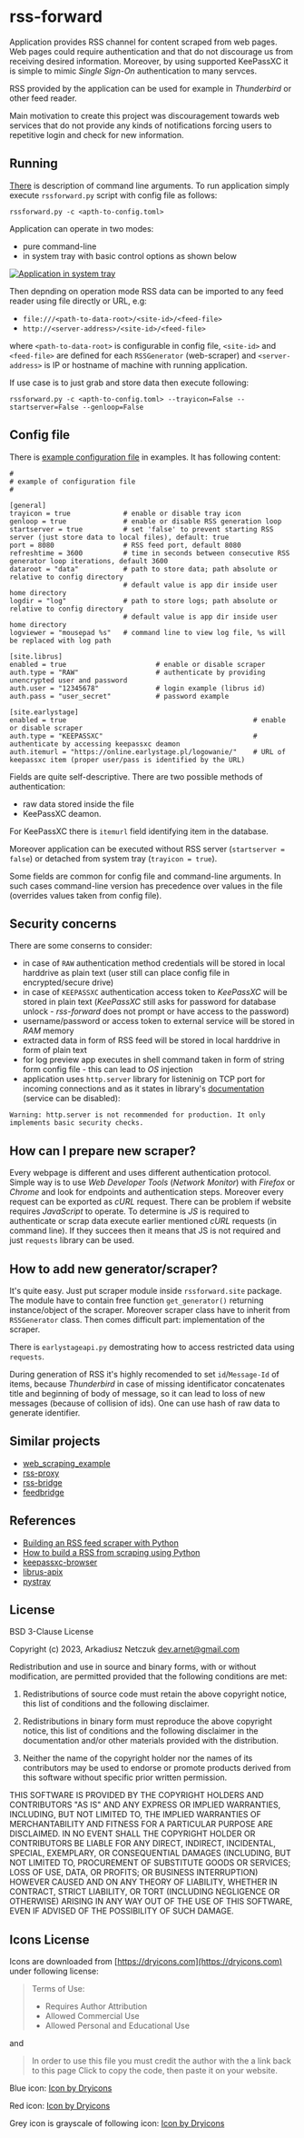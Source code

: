 # rss-forward

Application provides RSS channel for content scraped from web pages.
Web pages could require authentication and that do not discourage us from receiving desired information.
Moreover, by using supported KeePassXC it is simple to mimic *Single Sign-On* authentication to many servces.

RSS provided by the application can be used for example in *Thunderbird* or other feed reader.

Main motivation to create this project was discouragement towards web services that do not provide any kinds of
notifications forcing users to repetitive login and check for new information.


## Running

[There](doc/cmdargs.md) is description of command line arguments.
To run application simply execute `rssforward.py` script with config file as follows:
```
rssforward.py -c <apth-to-config.toml>
```

Application can operate in two modes:
- pure command-line
- in system tray with basic control options as shown below

[![Application in system tray](doc/sys-tray-example.png "Application in system tray")](doc/sys-tray-example.png)

Then depnding on operation mode RSS data can be imported to any feed reader using file directly or URL, e.g:
- `file:///<path-to-data-root>/<site-id>/<feed-file>` 
- `http://<server-address>/<site-id>/<feed-file>`

where `<path-to-data-root>` is configurable in config file, `<site-id>` and 
`<feed-file>` are defined for each `RSSGenerator` (web-scraper) and `<server-address>` is IP or hostname of machine with 
running application.

If use case is to just grab and store data then execute following:
```
rssforward.py -c <apth-to-config.toml> --trayicon=False --startserver=False --genloop=False
```


## Config file

There is [example configuration file](examples/config_example.toml) in examples. It has following content:

<!-- insertstart include="examples/config_example.toml" pre="\n\n```\n" post="\n```\n\n" -->

```
#
# example of configuration file
#

[general]
trayicon = true             # enable or disable tray icon
genloop = true              # enable or disable RSS generation loop
startserver = true          # set 'false' to prevent starting RSS server (just store data to local files), default: true
port = 8080                 # RSS feed port, default 8080
refreshtime = 3600          # time in seconds between consecutive RSS generator loop iterations, default 3600
dataroot = "data"           # path to store data; path absolute or relative to config directory
                            # default value is app dir inside user home directory
logdir = "log"              # path to store logs; path absolute or relative to config directory
                            # default value is app dir inside user home directory
logviewer = "mousepad %s"   # command line to view log file, %s will be replaced with log path

[site.librus]
enabled = true                      # enable or disable scraper
auth.type = "RAW"                   # authenticate by providing unencrypted user and password
auth.user = "12345678"    			# login example (librus id)
auth.pass = "user_secret"           # password example

[site.earlystage]
enabled = true                                              # enable or disable scraper
auth.type = "KEEPASSXC"                                     # authenticate by accessing keepassxc deamon
auth.itemurl = "https://online.earlystage.pl/logowanie/"    # URL of keepassxc item (proper user/pass is identified by the URL)

```

<!-- insertend -->

Fields are quite self-descriptive. There are two possible methods of authentication:
- raw data stored inside the file
- KeePassXC deamon.

For KeePassXC there is `itemurl` field identifying item in the database.

Moreover application can be executed without RSS server (`startserver = false`) or detached from system tray (`trayicon = true`).

Some fields are common for config file and command-line arguments. In such cases command-line version has precedence 
over values in the file (overrides values taken from config file).


## Security concerns

There are some conserns to consider:
- in case of `RAW` authentication method credentials will be stored in local harddrive as plain text (user still can
 place config file in encrypted/secure drive)
- in case of `KEEPASSXC` authentication access token to *KeePassXC* will be stored in plain text (*KeePassXC* still
 asks for password for database unlock - *rss-forward* does not prompt or have access to the password)
- username/password or access token to external service will be stored in *RAM* memory
- extracted data in form of RSS feed will be stored in local harddrive in form of plain text
- for log preview app executes in shell command taken in form of string form config file - this can lead to *OS* injection  
- application uses `http.server` library for listeninig on TCP port for incoming connections and as it states in
 library's [documentation](https://docs.python.org/3/library/http.server.html) (service can be disabled):
```
Warning: http.server is not recommended for production. It only implements basic security checks. 
```


## How can I prepare new scraper?

Every webpage is different and uses different authentication protocol. Simple way is to use *Web Developer Tools*
(*Network Monitor*) with *Firefox* or *Chrome* and look for endpoints and authentication steps. Moreover every 
request can be exported as *cURL* request.
There can be problem if website requires *JavaScript* to operate. To determine is *JS* is required to authenticate or
scrap data execute earlier mentioned *cURL* requests (in command line). If they succees then it means that JS is not
required and just `requests` library can be used.


## How to add new generator/scraper?

It's quite easy. Just put scraper module inside `rssforward.site` package. The module have to contain free function
`get_generator()` returning instance/object of the scraper. Moreover scraper class have to inherit from `RSSGenerator`
class. Then comes difficult part: implementation of the scraper.

There is `earlystageapi.py` demostrating how to access restricted data using `requests`.

During generation of RSS it's highly recomended to set `id`/`Message-Id` of items, because *Thunderbird* in case of 
missing identificator concatenates title and beginning of body of message, so it can lead to loss of new messages 
(because of collision of ids). One can use hash of raw data to generate identifier.


## Similar projects

- [web_scraping_example](https://github.com/mattdood/web_scraping_example)
- [rss-proxy](https://github.com/damoeb/rss-proxy)
- [rss-bridge](https://github.com/RSS-Bridge/rss-bridge)
- [feedbridge](https://github.com/dewey/feedbridge)


## References

- [Building an RSS feed scraper with Python](https://codeburst.io/building-an-rss-feed-scraper-with-python-73715ca06e1f)
- [How to build a RSS from scraping using Python](https://medium.com/@pescadordigital/how-to-build-a-rss-from-scraping-using-python-a8ba798aac84)
- [keepassxc-browser](https://github.com/hrehfeld/python-keepassxc-browser)
- [librus-apix](https://github.com/RustySnek/librus-apix)
- [pystray](https://github.com/moses-palmer/pystray)


## License

BSD 3-Clause License

Copyright (c) 2023, Arkadiusz Netczuk <dev.arnet@gmail.com>

Redistribution and use in source and binary forms, with or without
modification, are permitted provided that the following conditions are met:

1. Redistributions of source code must retain the above copyright notice, this
   list of conditions and the following disclaimer.

2. Redistributions in binary form must reproduce the above copyright notice,
   this list of conditions and the following disclaimer in the documentation
   and/or other materials provided with the distribution.

3. Neither the name of the copyright holder nor the names of its
   contributors may be used to endorse or promote products derived from
   this software without specific prior written permission.

THIS SOFTWARE IS PROVIDED BY THE COPYRIGHT HOLDERS AND CONTRIBUTORS "AS IS"
AND ANY EXPRESS OR IMPLIED WARRANTIES, INCLUDING, BUT NOT LIMITED TO, THE
IMPLIED WARRANTIES OF MERCHANTABILITY AND FITNESS FOR A PARTICULAR PURPOSE ARE
DISCLAIMED. IN NO EVENT SHALL THE COPYRIGHT HOLDER OR CONTRIBUTORS BE LIABLE
FOR ANY DIRECT, INDIRECT, INCIDENTAL, SPECIAL, EXEMPLARY, OR CONSEQUENTIAL
DAMAGES (INCLUDING, BUT NOT LIMITED TO, PROCUREMENT OF SUBSTITUTE GOODS OR
SERVICES; LOSS OF USE, DATA, OR PROFITS; OR BUSINESS INTERRUPTION) HOWEVER
CAUSED AND ON ANY THEORY OF LIABILITY, WHETHER IN CONTRACT, STRICT LIABILITY,
OR TORT (INCLUDING NEGLIGENCE OR OTHERWISE) ARISING IN ANY WAY OUT OF THE USE
OF THIS SOFTWARE, EVEN IF ADVISED OF THE POSSIBILITY OF SUCH DAMAGE.


## Icons License

Icons are downloaded from [https://dryicons.com](https://dryicons.com) under following license:

> Terms of Use:
> - Requires Author Attribution
> - Allowed Commercial Use
> - Allowed Personal and Educational Use

and

> In order to use this file you must credit the author with the a link back to this page
> Click to copy the code, then paste it on your website.

Blue icon: <a href='https://dryicons.com/icon/rss-forward-2771'> Icon by Dryicons </a>

Red icon: <a href='https://dryicons.com/icon/rss-forward-494'> Icon by Dryicons </a>

Grey icon is grayscale of following icon: <a href='https://dryicons.com/icon/rss-2882'> Icon by Dryicons </a>
